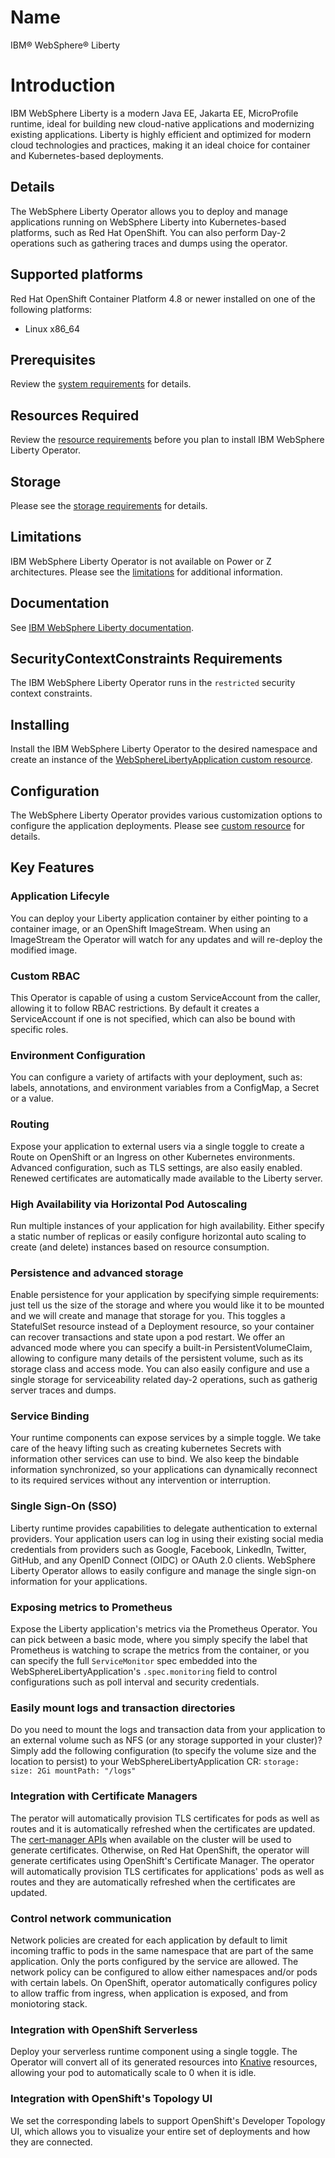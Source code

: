 # Name

IBM&reg; WebSphere&reg; Liberty

# Introduction

IBM WebSphere Liberty is a modern Java EE, Jakarta EE, MicroProfile runtime, ideal for building new cloud-native applications and modernizing existing applications. Liberty is highly efficient and optimized for modern cloud technologies and practices, making it an ideal choice for container and Kubernetes-based deployments.

## Details 

The WebSphere Liberty Operator allows you to deploy and manage applications running on WebSphere Liberty into Kubernetes-based platforms, such as Red Hat OpenShift. You can also perform Day-2 operations such as gathering traces and dumps using the operator.

## Supported platforms

Red Hat OpenShift Container Platform 4.8 or newer installed on one of the following platforms:
- Linux x86_64

## Prerequisites

Review the [system requirements](https://ibm.biz/wlo-sys-req) for details. 

## Resources Required

Review the [resource requirements](https://ibm.biz/wlo-reqs) before you plan to install IBM WebSphere Liberty Operator.

## Storage

Please see the [storage requirements](https://ibm.biz/wlo-reqs) for details.

## Limitations 

IBM WebSphere Liberty Operator is not available on Power or Z architectures. Please see the [limitations](https://ibm.biz/wlo-limits) for additional information.

## Documentation

See [IBM WebSphere Liberty documentation](https://ibm.biz/wlo-docs).

## SecurityContextConstraints Requirements

The IBM WebSphere Liberty Operator runs in the `restricted` security context constraints.

## Installing

Install the IBM WebSphere Liberty Operator to the desired namespace and create an instance of the [WebSphereLibertyApplication custom resource](https://ibm.biz/wlo-crs).

## Configuration

The WebSphere Liberty Operator provides various customization options to configure the application deployments. Please see [custom resource](https://ibm.biz/wlo-crs) for details.

## Key Features

### Application Lifecyle
You can deploy your Liberty application container by either pointing to a container image, or an OpenShift ImageStream. When using an ImageStream the Operator will watch for any updates and will re-deploy the modified image.

### Custom RBAC
This Operator is capable of using a custom ServiceAccount from the caller, allowing it to follow RBAC restrictions. By default it creates a ServiceAccount if one is not specified, which can also be bound with specific roles.

### Environment Configuration
You can configure a variety of artifacts with your deployment, such as: labels, annotations, and environment variables from a ConfigMap, a Secret or a value.

### Routing
Expose your application to external users via a single toggle to create a Route on OpenShift or an Ingress on other Kubernetes environments. Advanced configuration, such as TLS settings, are also easily enabled. Renewed certificates are automatically made available to the Liberty server.

### High Availability via Horizontal Pod Autoscaling
Run multiple instances of your application for high availability. Either specify a static number of replicas or easily configure horizontal auto scaling to create (and delete) instances based on resource consumption.

### Persistence and advanced storage
Enable persistence for your application by specifying simple requirements: just tell us the size of the storage and where you would like it to be mounted and we will create and manage that storage for you. This toggles a StatefulSet resource instead of a Deployment resource, so your container can recover transactions and state upon a pod restart. We offer an advanced mode where you can specify a built-in PersistentVolumeClaim, allowing to configure many details of the persistent volume, such as its storage class and access mode. You can also easily configure and use a single storage for serviceability related day-2 operations, such as gatherig server traces and dumps.

### Service Binding
Your runtime components can expose services by a simple toggle. We take care of the heavy lifting such as creating kubernetes Secrets with information other services can use to bind. We also keep the bindable information synchronized, so your applications can dynamically reconnect to its required services without any intervention or interruption.

### Single Sign-On (SSO)
Liberty runtime provides capabilities to delegate authentication to external providers. Your application users can log in using their existing social media credentials from providers such as Google, Facebook, LinkedIn, Twitter, GitHub, and any OpenID Connect (OIDC) or OAuth 2.0 clients. WebSphere Liberty Operator allows to easily configure and manage the single sign-on information for your applications.

### Exposing metrics to Prometheus
Expose the Liberty application's metrics via the Prometheus Operator.
You can pick between a basic mode, where you simply specify the label that Prometheus is watching to scrape the metrics from the container, or you can specify the full `ServiceMonitor` spec embedded into the WebSphereLibertyApplication's `.spec.monitoring` field to control configurations such as poll interval and security credentials.

### Easily mount logs and transaction directories
Do you need to mount the logs and transaction data from your application to an external volume such as NFS (or any storage supported in your cluster)? Simply add the following configuration (to specify the volume size and the location to persist) to your WebSphereLibertyApplication CR:
``` storage: size: 2Gi mountPath: "/logs" ```

### Integration with Certificate Managers
The perator will automatically provision TLS certificates for pods as well as routes and it is automatically refreshed when the certificates are updated. The [cert-manager APIs](https://cert-manager.io/) when available on the cluster will be used to generate certificates. Otherwise, on Red Hat OpenShift, the operator will generate certificates using OpenShift's Certificate Manager. The operator will automatically provision TLS certificates for applications' pods as well as routes and they are automatically refreshed when the certificates are updated.

### Control network communication
Network policies are created for each application by default to limit incoming traffic to pods in the same namespace that are part of the same application. Only the ports configured by the service are allowed. The network policy can be configured to allow either namespaces and/or pods with certain labels. On OpenShift, operator automatically configures policy to allow traffic from ingress, when application is exposed, and from moniotoring stack.

### Integration with OpenShift Serverless
Deploy your serverless runtime component using a single toggle. The Operator will convert all of its generated resources into [Knative](https://knative.dev) resources, allowing your pod to automatically scale to 0 when it is idle.

### Integration with OpenShift's Topology UI
We set the corresponding labels to support OpenShift's Developer Topology UI, which allows you to visualize your entire set of deployments and how they are connected.


